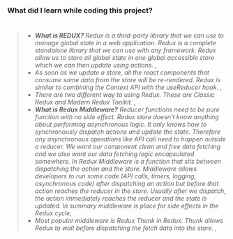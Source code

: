 ### What did I learn while coding this project?

> #
>
> - _**What is REDUX?** Redux is a third-party library that we can use to manage global state in a web application. Redux is a complete standalone library that we can use with any framework. Redux allow us to store all global state in one global accessible store which we can then update using actions. ,_
> - _As soon as we update a store, all the react components that consume some data from the store will be re-rendered. Redux is similar to combining the Context API with the useReducer hook. ,_
> - _There are two different way to using Redux. These are Classic Redux and Modern Redux Toolkit. ,_
> - _**What is Redux Middleware?** Reducer functions need to be pure function with no side effect. Redux store doesn't know anything about performing asynchronous logic. It only knows how to synchronously dispatch actions and update the state. Therefore any asynchronous operations like API call need to happen outside a reducer. We want our component clean and free data fetching and we also want our data fetching logic encapsulated somewhere. In Redux Middleware is a function that sits between dispatching the action and the store. Middleware allows developers to run some code (API calls, timers, logging, asynchronous code) after dispatching an action but before that action reaches the reducer in the store. Usually after we dispatch, the action immediately reaches the reducer and the state is updated. In summary middleware is place for side effects in the Redux cycle,_
> - _Most popular middleware is Redux Thunk in Redux. Thunk allows Redux to wait before dispatching the fetch data into the store. ,_
>
> #
